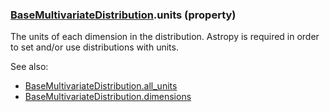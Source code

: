 ### [BaseMultivariateDistribution](BaseMultivariateDistribution.md).units (property)




The units of each dimension in the distribution.  Astropy is required in
order to set and/or use distributions with units.

See also:
* [BaseMultivariateDistribution.all_units](BaseMultivariateDistribution.all_units.md)
* [BaseMultivariateDistribution.dimensions](BaseMultivariateDistribution.dimensions.md)

